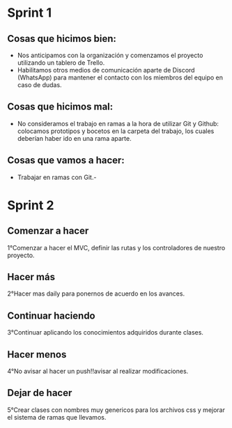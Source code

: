# Sprint 1 
## Cosas que hicimos bien:

- Nos anticipamos con la organización y comenzamos el proyecto utilizando un tablero de Trello.
- Habilitamos otros medios de comunicación aparte de Discord (WhatsApp) para mantener el contacto con los miembros del equipo en caso de dudas.

## Cosas que hicimos mal:

- No consideramos el trabajo en ramas a la hora de utilizar Git y Github: colocamos prototipos y bocetos en la carpeta del trabajo, los cuales deberían haber ido en una rama aparte.

## Cosas que vamos a hacer:

- Trabajar en ramas con Git.-

# Sprint 2
## Comenzar a hacer
1°Comenzar a hacer el MVC, definir las rutas y los controladores de nuestro proyecto.

## Hacer más
2°Hacer mas daily para ponernos de acuerdo en los avances.

## Continuar haciendo
3°Continuar aplicando los conocimientos adquiridos durante clases.

## Hacer menos
4°No avisar al hacer un push!!avisar al realizar modificaciones.

## Dejar de hacer
5°Crear clases con nombres muy genericos para los archivos css y mejorar el sistema de ramas que llevamos.